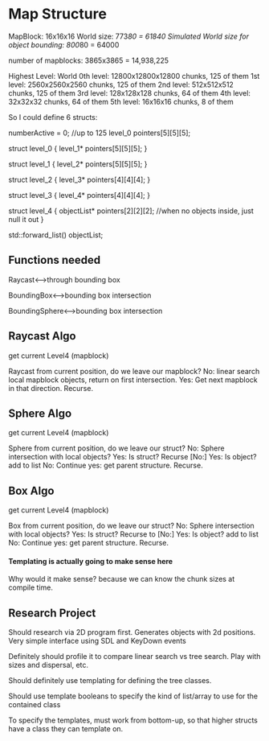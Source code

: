 # Map Structure

MapBlock: 16x16x16
World size: 773*80 = 61840
Simulated World size for object bounding: 800*80 = 64000

number of mapblocks:
3865x3865 = 14,938,225

Highest Level: World
0th level: 12800x12800x12800 chunks, 125 of them
1st level: 2560x2560x2560 chunks, 125 of them
2nd level: 512x512x512 chunks, 125 of them
3rd level: 128x128x128 chunks, 64 of them
4th level: 32x32x32    chunks, 64 of them
5th level: 16x16x16    chunks, 8 of them

So I could define 6 structs:

numberActive = 0; //up to 125
level_0 pointers[5][5][5];

struct level_0 {
    level_1* pointers[5][5][5];
}

struct level_1 {
    level_2* pointers[5][5][5];
}

struct level_2 {
    level_3* pointers[4][4][4];
}

struct level_3 {
    level_4* pointers[4][4][4];
}

struct level_4 {
    objectList* pointers[2][2][2]; //when no objects inside, just null it out
}

std::forward_list() objectList;

## Functions needed

Raycast<-->through bounding box

BoundingBox<-->bounding box intersection

BoundingSphere<-->bounding box intersection

## Raycast Algo

get current Level4 (mapblock)

Raycast from current position, do we leave our mapblock?
    No: linear search local mapblock objects, return on first intersection.
    Yes: Get next mapblock in that direction. Recurse. 

## Sphere Algo

get current Level4 (mapblock)

Sphere from current position, do we leave our struct?
    No: Sphere intersection with local objects?
        Yes: Is struct? Recurse [No:]
        Yes: Is object? add to list
        No: Continue
    yes: get parent structure. Recurse.
    
## Box Algo

get current Level4 (mapblock)

Box from current position, do we leave our struct?
    No: Sphere intersection with local objects?
        Yes: Is struct? Recurse to [No:]
        Yes: Is object? add to list
        No: Continue
    yes: get parent structure. Recurse.

#### Templating is actually going to make sense here
Why would it make sense? because we can know the chunk sizes at compile time.

## Research Project

Should research via 2D program first.
Generates objects with 2d positions. 
Very simple interface using SDL and KeyDown events

Definitely should profile it to compare linear search vs tree search. Play with sizes and dispersal, etc.

Should definitely use templating for defining the tree classes.

Should use template booleans to specify the kind of list/array to use for the contained class

To specify the templates, must work from bottom-up, so that higher structs have a class they can template on. 

